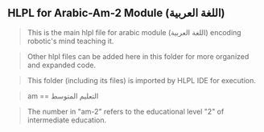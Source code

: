 ## HLPL for Arabic-Am-2 Module (اللغة العربية)
>This is the main hlpl file for arabic module (اللغة العربية) encoding robotic's mind teaching it.

>Other hlpl files can be added here in this folder for more organized and expanded code.

>This folder (including its files) is imported by HLPL IDE for execution.

>am == التعليم المتوسط

>The number in "am-2" refers to the educational level "2" of intermediate education.

